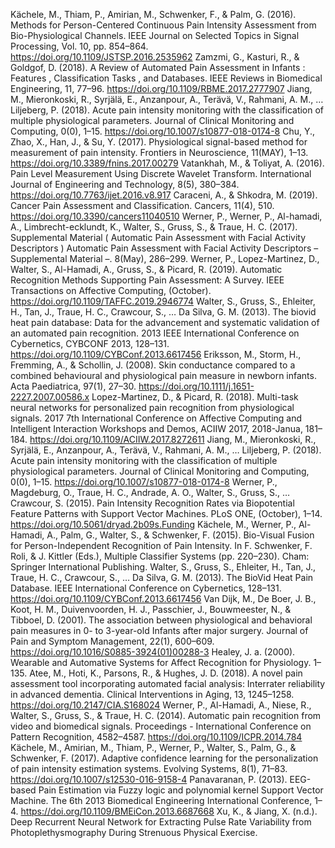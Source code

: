 Kächele, M., Thiam, P., Amirian, M., Schwenker, F., & Palm, G. (2016). Methods for Person-Centered Continuous Pain Intensity Assessment from Bio-Physiological Channels. IEEE Journal on Selected Topics in Signal Processing, Vol. 10, pp. 854–864. https://doi.org/10.1109/JSTSP.2016.2535962
Zamzmi, G., Kasturi, R., & Goldgof, D. (2018). A Review of Automated Pain Assessment in Infants : Features , Classification Tasks , and Databases. IEEE Reviews in Biomedical Engineering, 11, 77–96. https://doi.org/10.1109/RBME.2017.2777907
Jiang, M., Mieronkoski, R., Syrjälä, E., Anzanpour, A., Terävä, V., Rahmani, A. M., … Liljeberg, P. (2018). Acute pain intensity monitoring with the classification of multiple physiological parameters. Journal of Clinical Monitoring and Computing, 0(0), 1–15. https://doi.org/10.1007/s10877-018-0174-8
Chu, Y., Zhao, X., Han, J., & Su, Y. (2017). Physiological signal-based method for measurement of pain intensity. Frontiers in Neuroscience, 11(MAY), 1–13. https://doi.org/10.3389/fnins.2017.00279
Vatankhah, M., & Toliyat, A. (2016). Pain Level Measurement Using Discrete Wavelet Transform. International Journal of Engineering and Technology, 8(5), 380–384. https://doi.org/10.7763/ijet.2016.v8.917
Caraceni, A., & Shkodra, M. (2019). Cancer Pain Assessment and Classification. Cancers, 11(4), 510. https://doi.org/10.3390/cancers11040510
Werner, P., Werner, P., Al-hamadi, A., Limbrecht-ecklundt, K., Walter, S., Gruss, S., & Traue, H. C. (2017). Supplemental Material ( Automatic Pain Assessment with Facial Activity Descriptors ) Automatic Pain Assessment with Facial Activity Descriptors – Supplemental Material –. 8(May), 286–299.
Werner, P., Lopez-Martinez, D., Walter, S., Al-Hamadi, A., Gruss, S., & Picard, R. (2019). Automatic Recognition Methods Supporting Pain Assessment: A Survey. IEEE Transactions on Affective Computing, (October). https://doi.org/10.1109/TAFFC.2019.2946774
Walter, S., Gruss, S., Ehleiter, H., Tan, J., Traue, H. C., Crawcour, S., … Da Silva, G. M. (2013). The biovid heat pain database: Data for the advancement and systematic validation of an automated pain recognition. 2013 IEEE International Conference on Cybernetics, CYBCONF 2013, 128–131. https://doi.org/10.1109/CYBConf.2013.6617456
Eriksson, M., Storm, H., Fremming, A., & Schollin, J. (2008). Skin conductance compared to a combined behavioural and physiological pain measure in newborn infants. Acta Paediatrica, 97(1), 27–30. https://doi.org/10.1111/j.1651-2227.2007.00586.x
Lopez-Martinez, D., & Picard, R. (2018). Multi-task neural networks for personalized pain recognition from physiological signals. 2017 7th International Conference on Affective Computing and Intelligent Interaction Workshops and Demos, ACIIW 2017, 2018-Janua, 181–184. https://doi.org/10.1109/ACIIW.2017.8272611
Jiang, M., Mieronkoski, R., Syrjälä, E., Anzanpour, A., Terävä, V., Rahmani, A. M., … Liljeberg, P. (2018). Acute pain intensity monitoring with the classification of multiple physiological parameters. Journal of Clinical Monitoring and Computing, 0(0), 1–15. https://doi.org/10.1007/s10877-018-0174-8
Werner, P., Magdeburg, O., Traue, H. C., Andrade, A. O., Walter, S., Gruss, S., … Crawcour, S. (2015). Pain Intensity Recognition Rates via Biopotential Feature Patterns with Support Vector Machines. PLoS ONE, (October), 1–14. https://doi.org/10.5061/dryad.2b09s.Funding
Kächele, M., Werner, P., Al-Hamadi, A., Palm, G., Walter, S., & Schwenker, F. (2015). Bio-Visual Fusion for Person-Independent Recognition of Pain Intensity. In F. Schwenker, F. Roli, & J. Kittler (Eds.), Multiple Classifier Systems (pp. 220–230). Cham: Springer International Publishing.
Walter, S., Gruss, S., Ehleiter, H., Tan, J., Traue, H. C., Crawcour, S., … Da Silva, G. M. (2013). The BioVid Heat Pain Database. IEEE International Conference on Cybernetics, 128–131. https://doi.org/10.1109/CYBConf.2013.6617456
Van Dijk, M., De Boer, J. B., Koot, H. M., Duivenvoorden, H. J., Passchier, J., Bouwmeester, N., & Tibboel, D. (2001). The association between physiological and behavioral pain measures in 0- to 3-year-old Infants after major surgery. Journal of Pain and Symptom Management, 22(1), 600–609. https://doi.org/10.1016/S0885-3924(01)00288-3
Healey, J. a. (2000). Wearable and Automative Systems for Affect Recognition for Physiology. 1–135.
Atee, M., Hoti, K., Parsons, R., & Hughes, J. D. (2018). A novel pain assessment tool incorporating automated facial analysis: Interrater reliability in advanced dementia. Clinical Interventions in Aging, 13, 1245–1258. https://doi.org/10.2147/CIA.S168024
Werner, P., Al-Hamadi, A., Niese, R., Walter, S., Gruss, S., & Traue, H. C. (2014). Automatic pain recognition from video and biomedical signals. Proceedings - International Conference on Pattern Recognition, 4582–4587. https://doi.org/10.1109/ICPR.2014.784
Kächele, M., Amirian, M., Thiam, P., Werner, P., Walter, S., Palm, G., & Schwenker, F. (2017). Adaptive confidence learning for the personalization of pain intensity estimation systems. Evolving Systems, 8(1), 71–83. https://doi.org/10.1007/s12530-016-9158-4
Panavaranan, P. (2013). EEG-based Pain Estimation via Fuzzy logic and polynomial kernel Support Vector Machine. The 6th 2013 Biomedical Engineering International Conference, 1–4. https://doi.org/10.1109/BMEiCon.2013.6687668
Xu, K., & Jiang, X. (n.d.). Deep Recurrent Neural Network for Extracting Pulse Rate Variability from Photoplethysmography During Strenuous Physical Exercise.